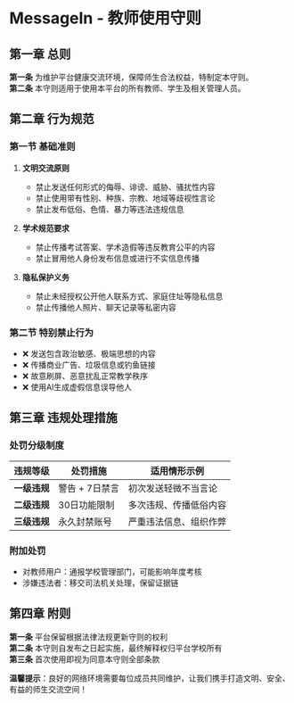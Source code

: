 # MessageIn - 教师使用守则

## 第一章 总则
**第一条** 为维护平台健康交流环境，保障师生合法权益，特制定本守则。  
**第二条** 本守则适用于使用本平台的所有教师、学生及相关管理人员。

## 第二章 行为规范
### 第一节 基础准则
1. **文明交流原则**  
   - 禁止发送任何形式的侮辱、诽谤、威胁、骚扰性内容  
   - 禁止使用带有性别、种族、宗教、地域等歧视性言论  
   - 禁止发布低俗、色情、暴力等违法违规信息

2. **学术规范要求**  
   - 禁止传播考试答案、学术造假等违反教育公平的内容  
   - 禁止冒用他人身份发布信息或进行不实信息传播

3. **隐私保护义务**  
   - 禁止未经授权公开他人联系方式、家庭住址等隐私信息  
   - 禁止传播他人照片、聊天记录等私密内容

### 第二节 特别禁止行为
- ❌ 发送包含政治敏感、极端思想的内容  
- ❌ 传播商业广告、垃圾信息或钓鱼链接  
- ❌ 故意刷屏、恶意扰乱正常教学秩序  
- ❌ 使用AI生成虚假信息误导他人

## 第三章 违规处理措施
### 处罚分级制度
| 违规等级 | 处罚措施 | 适用情形示例 |
|---------|---------|-------------|
| **一级违规** | 警告 + 7日禁言 | 初次发送轻微不当言论 |
| **二级违规** | 30日功能限制 | 多次违规、传播低俗内容 |
| **三级违规** | 永久封禁账号 | 严重违法信息、组织作弊 |

### 附加处罚
- 对教师用户：通报学校管理部门，可能影响年度考核  
- 涉嫌违法者：移交司法机关处理，保留证据链

## 第四章 附则
**第一条** 平台保留根据法律法规更新守则的权利  
**第二条** 本守则自发布之日起实施，最终解释权归平台学校所有  
**第三条** 首次使用即视为同意本守则全部条款

**温馨提示**：良好的网络环境需要每位成员共同维护，让我们携手打造文明、安全、有益的师生交流空间！  